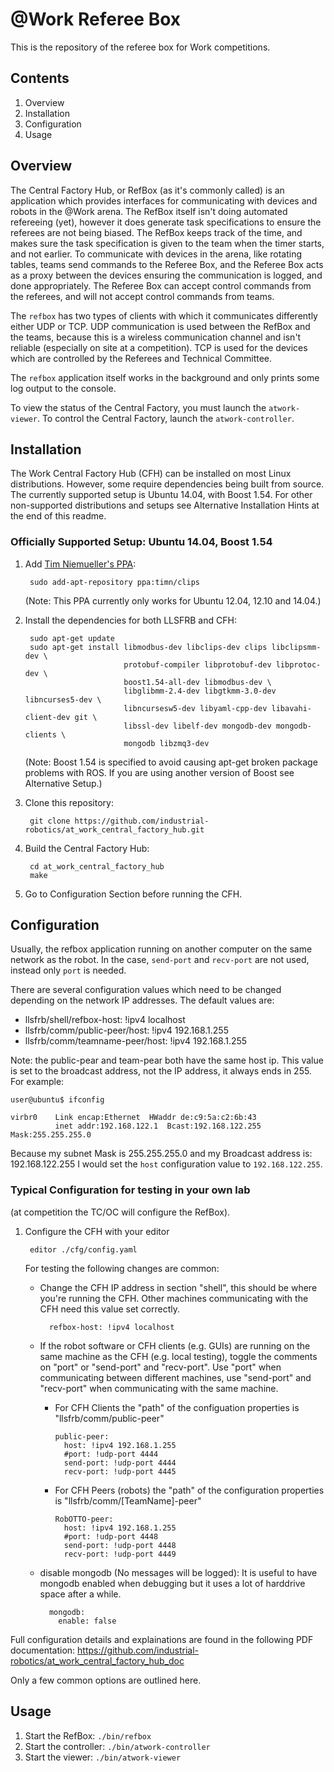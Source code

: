 @Work Referee Box
========================

This is the repository of the referee box for Work competitions.

## Contents

1. Overview
2. Installation
3. Configuration
4. Usage

## Overview

The Central Factory Hub, or RefBox (as it's commonly called) is an application which provides interfaces for communicating with devices and robots in the @Work arena. The RefBox itself isn't doing automated refereeing (yet), however it does generate task specifications to ensure the referees are not being biased. The RefBox keeps track of the time, and makes sure the task specification is given to the team when the timer starts, and not earlier. To communicate with devices in the arena, like rotating tables, teams send commands to the Referee Box, and the Referee Box acts as a proxy between the devices ensuring the communication is logged, and done appropriately. The Referee Box can accept control commands from the referees, and will not accept control commands from teams.

The ```refbox``` has two types of clients with which it communicates differently either UDP or TCP. UDP communication is used between the RefBox and the teams, because this is a wireless communication channel and isn't reliable (especially on site at a competition). TCP is used for the devices which are controlled by the Referees and Technical Committee.

The ```refbox``` application itself works in the background and only prints some log output to the console.

To view the status of the Central Factory, you must launch the ```atwork-viewer```. To control the Central Factory, launch the ```atwork-controller```.


## Installation
The Work Central Factory Hub (CFH) can be installed on most Linux distributions. However, some require dependencies being built from source. The currently supported setup is Ubuntu 14.04, with Boost 1.54. For other non-supported distributions and setups see Alternative Installation Hints at the end of this readme.

### Officially Supported Setup: Ubuntu 14.04, Boost 1.54

1. Add [Tim Niemueller's PPA](https://launchpad.net/~timn/+archive/ubuntu/clips):
      
        sudo add-apt-repository ppa:timn/clips
    (Note: This PPA currently only works for Ubuntu 12.04, 12.10 and 14.04.)
    
2. Install the dependencies for both LLSFRB and CFH:
        
        sudo apt-get update
        sudo apt-get install libmodbus-dev libclips-dev clips libclipsmm-dev \
                             protobuf-compiler libprotobuf-dev libprotoc-dev \
                             boost1.54-all-dev libmodbus-dev \
                             libglibmm-2.4-dev libgtkmm-3.0-dev libncurses5-dev \
                             libncursesw5-dev libyaml-cpp-dev libavahi-client-dev git \
                             libssl-dev libelf-dev mongodb-dev mongodb-clients \
                             mongodb libzmq3-dev

     (Note: Boost 1.54 is specified to avoid causing apt-get broken package problems with ROS. If you are using another version of Boost see Alternative Setup.)

3. Clone this repository:
        
        git clone https://github.com/industrial-robotics/at_work_central_factory_hub.git

4. Build the Central Factory Hub:
        
        cd at_work_central_factory_hub
        make

5. Go to Configuration Section before running the CFH.


## Configuration

Usually, the refbox application running on another computer on the same network as the robot.
In the case, ```send-port``` and ```recv-port``` are not used, instead only ```port``` is needed.

There are several configuration values which need to be changed depending on the network IP addresses.
The default values are: 
  * llsfrb/shell/refbox-host: !ipv4 localhost
  * llsfrb/comm/public-peer/host: !ipv4 192.168.1.255
  * llsfrb/comm/teamname-peer/host: !ipv4 192.168.1.255

Note: the public-pear and team-pear both have the same host ip. This value is set to the broadcast address, not the IP address, it always ends in 255. For example:

```
user@ubuntu$ ifconfig

virbr0    Link encap:Ethernet  HWaddr de:c9:5a:c2:6b:43  
          inet addr:192.168.122.1  Bcast:192.168.122.255  Mask:255.255.255.0
```
Because my subnet Mask is 255.255.255.0 and my Broadcast address is: 192.168.122.255 I would set the ```host``` configuration value to ```192.168.122.255```. 

### Typical Configuration for testing in your own lab
(at competition the TC/OC will configure the RefBox).

1. Configure the CFH with your editor
    
        editor ./cfg/config.yaml

    For testing the following changes are common:
    - Change the CFH IP address in section "shell", this should be where you're running the CFH. Other machines communicating with the CFH need this value set correctly.
        
            refbox-host: !ipv4 localhost

    - If the robot software or CFH clients (e.g. GUIs) are running on the same machine as the CFH (e.g. local testing), toggle the comments on "port" or "send-port" and "recv-port". Use "port" when communicating between different machines, use "send-port" and "recv-port" when communicating with the same machine.
      - For CFH Clients the "path" of the configuation properties is "llsfrb/comm/public-peer"
    
        ```    
        public-peer:
          host: !ipv4 192.168.1.255
          #port: !udp-port 4444
          send-port: !udp-port 4444
          recv-port: !udp-port 4445
        ```
      - For CFH Peers (robots) the "path" of the configuration properties is "llsfrb/comm/[TeamName]-peer" 

        ```
        RobOTTO-peer:
          host: !ipv4 192.168.1.255
          #port: !udp-port 4448
          send-port: !udp-port 4448
          recv-port: !udp-port 4449
        ```
    - disable mongodb (No messages will be logged):
        It is useful to have mongodb enabled when debugging but it uses a lot of harddrive space after a while.
        
            mongodb:
              enable: false

Full configuration details and explainations are found in the following PDF documentation: https://github.com/industrial-robotics/at_work_central_factory_hub_doc

Only a few common options are outlined here.




## Usage

1.    Start the RefBox:       ```./bin/refbox```
2.    Start the controller:   ```./bin/atwork-controller```
3.    Start the viewer:       ```./bin/atwork-viewer```

